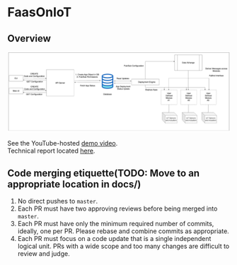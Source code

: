 # FaasOnIoT

## Overview

<img src="docs/faas_iot_block_diagram.drawio.png" />

See the YouTube-hosted [demo video](https://youtu.be/Ej96K4zVxss).  
Technical report located [here](docs/report.pdf).

## Code merging etiquette(TODO: Move to an appropriate location in docs/)
1. No direct pushes to `master`.
2. Each PR must have two approving reviews before being merged into `master`.
3. Each PR must have only the minimum required number of commits, ideally, one per PR. Please rebase and combine commits as appropriate.
4. Each PR must focus on a code update that is a single independent logical unit. PRs with a wide scope and too many changes are difficult to review and judge.
